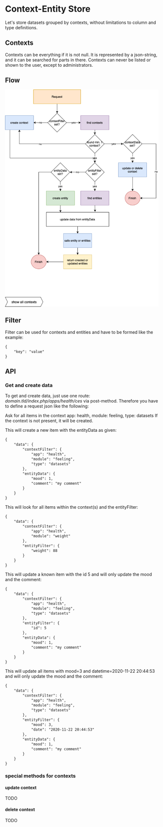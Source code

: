# Context-Entity Store
Let's store datasets grouped by contexts, without limitations to column and type definitions.

## Contexts
Contexts can be everything if it is not null.
It is represented by a json-string, and it can be searched for parts in there.
Contexts can never be listed or shown to the user, except to administrators.

## Flow
![ces Flow](ces%20flow.png)

## Filter
Filter can be used for contexts and entities and  have to be formed like the example:

    {
        "key": "value"
    }

## API
### Get and create data
To get and create data, just use one route: *domain.tld/index.php/apps/health/ces* via post-method.
Therefore you have to define a request json like the following:

Ask for all items in the context app: health, module: feeling, type: datasets
If the context is not present, it will be created.

This will create a new item with the entityData as given:

    {
        "data": {
            "contextFilter": {
                "app": "health",
                "module": "feeling",
                "type": "datasets"
            },
            "entityData": {
                "mood": 1,
                "comment": "my comment"
            }
        }
    }

This will look for all items within the context(s) and the entityFilter:

    {
        "data": {
            "contextFilter": {
                "app": "health",
                "module": "weight"
            },
            "entityFilter": {
                "weight": 88
            }
        }
    }


This will update a known item with the id 5 and will only update the mood and the comment:

    {
        "data": {
            "contextFilter": {
                "app": "health",
                "module": "feeling",
                "type": "datasets"
            },
            "entityFilter": {
                "id": 5
            },
            "entityData": {
                "mood": 1,
                "comment": "my comment"
            }
        }
    }


This will update all items with mood=3 and datetime=2020-11-22 20:44:53 and will only update the mood and the comment:

    {
        "data": {
            "contextFilter": {
                "app": "health",
                "module": "feeling",
                "type": "datasets"
            },
            "entityFilter": {
                "mood": 3,
                "date": "2020-11-22 20:44:53"
            },
            "entityData": {
                "mood": 1,
                "comment": "my comment"
            }
        }
    }


### special methods for contexts
#### update context
TODO

#### delete context
TODO


